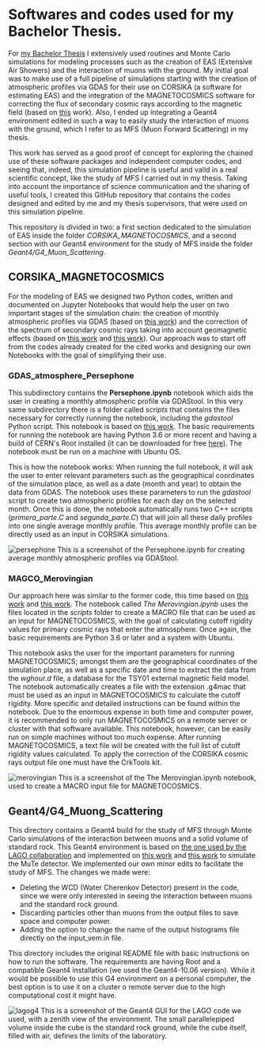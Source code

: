 # Softwares and codes used for my Bachelor Thesis.
For [my Bachelor Thesis](https://noesis.uis.edu.co/items/478aeafb-279a-4670-9ba6-fd6c6e34c6d5) I extensively used routines and Monte Carlo simulations for modeling processes such as the creation of EAS (Extensive Air Showers) and the interaction of muons with the ground. My initial goal was to make use of a full pipeline of simulations starting with the creation of atmospheric profiles via GDAS for their use on CORSIKA (a software for estimating EAS) and the integration of the MAGNETOCOSMICS software for correcting the flux of secondary cosmic rays according to the magnetic field (based on [this](https://agupubs.onlinelibrary.wiley.com/doi/pdf/10.1002/2017SW001774) work). Also, I ended up integrating a Geant4 environment edited in such a way to easily study the interaction of muons with the ground, which I refer to as MFS (Muon Forward Scattering) in my thesis.

This work has served as a good proof of concept for exploring the chained use of these software packages and independent computer codes, and seeing that, indeed, this simulation pipeline is useful and valid in a real scientific concept, like the study of MFS I carried out in my thesis. Taking into account the importance of science communication and the sharing of useful tools, I created this GitHub repository that contains the codes designed and edited by me and my thesis supervisors, that were used on this simulation pipeline.

This repository is divided in two: a first section dedicated to the simulation of EAS inside the folder *CORSIKA_MAGNETOCOSMICS*, and a second section with our Geant4 environment for the study of MFS inside the folder *Geant4/G4_Muon_Scattering*.

## **CORSIKA_MAGNETOCOSMICS**
For the modeling of EAS we designed two Python codes, written and documented on Jupyter Notebooks that would help the user on two important stages of the simulation chain: the creation of monthly atmospheric profiles via GDAS (based on [this work](https://arxiv.org/pdf/2006.01224.pdf)) and the correction of the spectrum of secondary cosmic rays taking into account geomagnetic effects (based on [this work](https://www.researchgate.net/publication/303024725_Modulacion_de_Rayos_Cosmicos_Secundarios_a_Nivel_del_Suelo_por_Cambios_en_el_Campo_Geomagnetico) and [this work](http://tangara.uis.edu.co/biblioweb/tesis/2020/178633.pdf)). Our approach was to start off from the codes already created for the cited works and designing our own Notebooks with the goal of simplifying their use.

### **GDAS_atmosphere_Persephone**
This subdirectory contains the **Persephone.ipynb** notebook which aids the user in creating a monthly atmospheric profile via GDAStool. In this very same subdirectory there is a folder called *scripts* that contains the files necessary for correctly running the notebook, including the *gdastool* Python script. This notebook is based on [this work](https://arxiv.org/pdf/2006.01224.pdf). The basic requirements for running the notebook are having Python 3.6 or more recent and having a build of CERN's Root installed (it can be downloaded for free [here](https://root.cern/install/build_from_source/)). The notebook must be run on a machine with Ubuntu OS.

This is how the notebook works: When running the full notebook, it will ask the user to enter relevant parameters such as the geographical coordinates of the simulation place, as well as a date (month and year) to obtain the data from GDAS. The notebook uses these parameters to run the *gdastool* script to create two atmospheric profiles for each day on the selected month. Once this is done, the notebook automatically runs two C++ scripts (*primera_parte.C* and *segunda_parte.C*) that will join all these daily profiles into one single average monthly profile. This average monthly profile can be directly used as an input in CORSIKA simulations.

![persephone](https://user-images.githubusercontent.com/31867192/212496698-e895ea36-ca2d-4b26-b887-eb8d7f69916d.png)
This is a screenshot of the Persephone.ipynb for creating average monthly atmospheric profiles via GDAStool.

### **MAGCO_Merovingian**
Our approach here was similar to the former code, this time based on [this work](https://www.researchgate.net/publication/303024725_Modulacion_de_Rayos_Cosmicos_Secundarios_a_Nivel_del_Suelo_por_Cambios_en_el_Campo_Geomagnetico) and [this work](http://tangara.uis.edu.co/biblioweb/tesis/2020/178633.pdf). The notebook called *The Merovingian.ipynb* uses the files located in the *scripts* folder to create a MACRO file that can be used as an input for MAGNETOCOSMICS, with the goal of calculating cutoff rigidity values for primary cosmic rays that enter the atmosphere. Once again, the basic requirements are Python 3.6 or later and a system with Ubuntu.

This notebook asks the user for the important parameters for running MAGNETOCOSMICS; amongst them are the geographical coordinates of the simulation place, as well as a specific date and time to extract the data from the *wghour.d* file, a database for the TSY01 external magnetic field model. The notebook automatically creates a file with the extension .g4mac that must be used as an input in MAGNETOCOSMICS to calculate the cutoff rigidity. More specific and detailed instructions can be found within the notebook. Due to the enormous expense in both time and computer power, it is recommended to only run MAGNETOCOSMICS on a remote server or cluster with that software available. This notebook, however, can be easily run on simple machines without too much expense. After running MAGNETOCOSMICS, a text file will be created with the full list of cutoff rigidity values calculated. To apply the correction of the CORSIKA cosmic rays output file one must have the CrkTools kit.

![merovingian](https://user-images.githubusercontent.com/31867192/212497171-37d4388f-b541-4fca-bfbc-e20f32d42b4d.png)
This is a screenshot of the The Merovingian.ipynb notebook, used to create a MACRO input file for MAGNETOCOSMICS.

## **Geant4/G4_Muong_Scattering**
This directory contains a Geant4 build for the study of MFS through Monte Carlo simulations of the interaction between muons and a solid volume of standard rock. This Geant4 environment is based on [the one used by the LAGO collaboration](http://wiki.lagoproject.net/index.php/Main_Page) and implemented on [this work](http://tangara.uis.edu.co/biblioweb/pags/cat/popup/pa_detalle_matbib.jsp?parametros=186435%7C%20%7C3%7C20) and [this work](https://iopscience.iop.org/article/10.1088/1748-0221/15/08/P08004/pdf) to simulate the MuTe detector. We implemented our own minor edits to facilitate the study of MFS. The changes we made were:
* Deleting the WCD (Water Cherenkov Detector) present in the code, since we were only interested in seeing the interaction between muons and the standard rock ground.
* Discarding particles other than muons from the output files to save space and computer power.
* Adding the option to change the name of the output histograms file directly on the input_vem.in file.

This directory includes the original README file with basic instructions on how to run the software. The requirements are having Root and a compatible Geant4 installation (we used the Geant4-10.06 version). While it would be possible to use this G4 environment on a personal computer, the best option is to use it on a cluster o remote server due to the high computational cost it might have.

![lagog4](https://user-images.githubusercontent.com/31867192/212497712-30e0c608-cd9e-4c42-b4b1-292b82ee1d98.png)
This is a screenshot of the Geant4 GUI for the LAGO code we used, with a zenith view of the environment. The small parallelepiped volume inside the cube is the standard rock ground, while the cube itself, filled with air, defines the limits of the laboratory.
